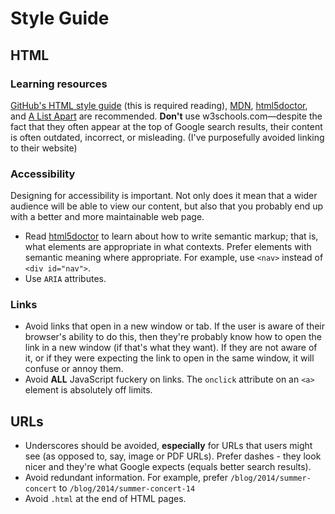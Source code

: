 # Style Guide

## HTML

### Learning resources

[GitHub's HTML style guide][] (this is required reading),  [MDN][],
[html5doctor][], and [A List Apart][] are recommended. **Don't** use
w3schools.com&mdash;despite the fact that they often appear at the top of
Google search results, their content is often outdated, incorrect, or
misleading. (I've purposefully avoided linking to their website)

### Accessibility

Designing for accessibility is important. Not only does it mean that a wider
audience will be able to view our content, but also that you probably end up
with a better and more maintainable web page.

* Read [html5doctor][] to learn about how to write semantic markup; that is,
  what elements are appropriate in what contexts. Prefer elements with semantic
  meaning where appropriate. For example, use `<nav>` instead of `<div
  id="nav">`.
* Use `ARIA` attributes.

### Links

* Avoid links that open in a new window or tab. If the user is aware of their
  browser's ability to do this, then they're probably know how to open the link
  in a new window (if that's what they want). If they are not aware of it, or
  if they were expecting the link to open in the same window, it will confuse
  or annoy them.
* Avoid **ALL** JavaScript fuckery on links. The `onclick` attribute on an
  `<a>` element is absolutely off limits.

## URLs

* Underscores should be avoided, **especially** for URLs that users might see
  (as opposed to, say, image or PDF URLs). Prefer dashes - they look nicer and
  they're what Google expects (equals better search results).
* Avoid redundant information. For example, prefer `/blog/2014/summer-concert`
  to `/blog/2014/summer-concert-14`
* Avoid `.html` at the end of HTML pages.

[GitHub's HTML style guide]: https://github.com/styleguide/templates
[MDN]: https://developer.mozilla.org/en-US/docs/Web/HTML
[html5doctor]: http://html5doctor.com/
[A List Apart]: http://alistapart.com/
